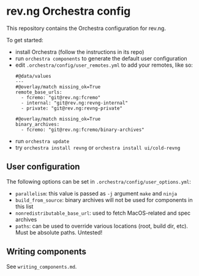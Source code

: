 # rev.ng Orchestra config

This repository contains the Orchestra configuration for rev.ng.

To get started:

* install Orchestra (follow the  instructions in its repo)
* run `orchestra components` to generate the default user configuration
* edit `.orchestra/config/user_remotes.yml` to add your remotes, like so:
  ```
  #@data/values
  ---
  #@overlay/match missing_ok=True
  remote_base_urls:
    - fcremo: "git@rev.ng:fcremo"
    - internal: "git@rev.ng:revng-internal"
    - private: "git@rev.ng:revng-private"
  
  #@overlay/match missing_ok=True
  binary_archives:
    - fcremo: "git@rev.ng:fcremo/binary-archives"
  ```
* run `orchestra update`
* try `orchestra install revng` or `orchestra install ui/cold-revng`

## User configuration

The following options can be set in `.orchestra/config/user_options.yml`:

* `parallelism`: this value is passed as `-j` argument `make` and `ninja`
* `build_from_source`: binary archives will not be used for components in this list
* `nonredistributable_base_url`: used to fetch MacOS-related and spec archives
* `paths`: can be used to override various locations (root, build dir, etc).
  Must be absolute paths. Untested!

## Writing components

See `writing_components.md`.
